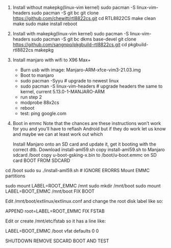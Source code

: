 1. Install without makepkg(linux-vim kernel)
sudo pacman -S linux-vim-headers
sudo pacman -S git bc
git clone https://github.com/chewitt/rtl8822cs.git
cd RTL8822CS
make clean
make
sudo make install
reboot

2. Install with makepkg(linux-vim kernel)
sudo pacman -S linux-vim-headers
sudo pacman -S git bc dkms base-devel
git clone https://github.com/sangnpq/pkgbuild-rtl8822cs.git
cd pkgbuild-rtl8822cs
makepkg

3. Install manjaro with wifi to X96 Max+
    - Burn usb with image: Manjaro-ARM-xfce-vim3-21.03.img
    - Boot to manjaro
    - sudo pacman -Syyu # upgrade to newest linux
    - sudo pacman -S linux-vim-headers # upgrade headers the same to kernel, current 5.13.0-1-MANJARO-ARM
    - run step 2
    - modprobe 88x2cs
    - reboot
    - test: ping google.com

4. Boot in emmc
Note that the chances are these instructions won’t work for you and you’ll have to reflash Android but if they do work let us know and maybe we can at least work out which

    Install Manjaro onto an SD card and update it, get it booting with the correct dtb.
    Download install-aml59.sh
    copy install-aml59.sh to Manjaro sdcard /boot
    copy u-boot-gsking-x.bin to /boot/u-boot.emmc on SD card
    BOOT FROM SDCARD

cd /boot
sudo su
./install-aml59.sh # IGNORE ERORRS
Mount EMMC partitions

sudo mount LABEL=ROOT_EMMC /mnt
sudo mkdir /mnt/boot
sudo mount LABEL=BOOT_EMMC /mnt/boot
FIX BOOT

Edit /mnt/boot/extlinux/extlinux.conf and change the root disk label like so:

APPEND root=LABEL=ROOT_EMMC
FIX FSTAB

Edit or create /mnt/etc/fstab so it has a line like:

LABEL=BOOT_EMMC /boot vfat defaults 0 0

SHUTDOWN
REMOVE SDCARD
BOOT AND TEST

